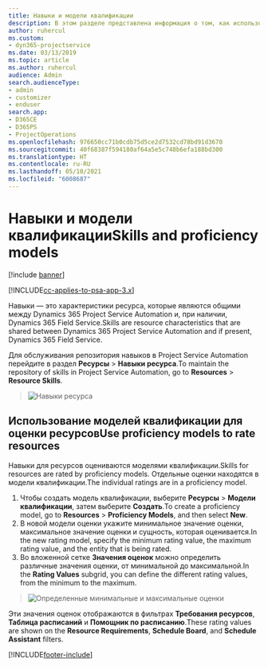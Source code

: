 ```yaml
---
title: Навыки и модели квалификации
description: В этом разделе представлена информация о том, как использовать навыки и модели квалификации.
author: ruhercul
ms.custom:
- dyn365-projectservice
ms.date: 03/13/2019
ms.topic: article
ms.author: ruhercul
audience: Admin
search.audienceType:
- admin
- customizer
- enduser
search.app:
- D365CE
- D365PS
- ProjectOperations
ms.openlocfilehash: 976650cc71b0cdb75d5ce2d7532cd78bd91d3670
ms.sourcegitcommit: 40f68387f594180af64a5e5c748b6efa188bd300
ms.translationtype: HT
ms.contentlocale: ru-RU
ms.lasthandoff: 05/10/2021
ms.locfileid: "6008687"
---
```

# <a name="skills-and-proficiency-models"></a><span data-ttu-id="bb1ab-103">Навыки и модели квалификации</span><span class="sxs-lookup"><span data-stu-id="bb1ab-103">Skills and proficiency models</span></span>

[!include [banner](../includes/psa-now-project-operations.md)]

[!INCLUDE[cc-applies-to-psa-app-3.x](../includes/cc-applies-to-psa-app-3x.md)]

<span data-ttu-id="bb1ab-104">Навыки — это характеристики ресурса, которые являются общими между Dynamics 365 Project Service Automation и, при наличии, Dynamics 365 Field Service.</span><span class="sxs-lookup"><span data-stu-id="bb1ab-104">Skills are resource characteristics that are shared between Dynamics 365 Project Service Automation and if present, Dynamics 365 Field Service.</span></span> 

<span data-ttu-id="bb1ab-105">Для обслуживания репозитория навыков в Project Service Automation перейдите в раздел **Ресурсы** \> **Навыки ресурса**.</span><span class="sxs-lookup"><span data-stu-id="bb1ab-105">To maintain the repository of skills in Project Service Automation, go to **Resources** \> **Resource Skills**.</span></span> 

> ![Навыки ресурса](media/Resource-Management-image84.png)

## <a name="use-proficiency-models-to-rate-resources"></a><span data-ttu-id="bb1ab-107">Использование моделей квалификации для оценки ресурсов</span><span class="sxs-lookup"><span data-stu-id="bb1ab-107">Use proficiency models to rate resources</span></span>

<span data-ttu-id="bb1ab-108">Навыки для ресурсов оцениваются моделями квалификации.</span><span class="sxs-lookup"><span data-stu-id="bb1ab-108">Skills for resources are rated by proficiency models.</span></span> <span data-ttu-id="bb1ab-109">Отдельные оценки находятся в модели квалификации.</span><span class="sxs-lookup"><span data-stu-id="bb1ab-109">The individual ratings are in a proficiency model.</span></span> 

1. <span data-ttu-id="bb1ab-110">Чтобы создать модель квалификации, выберите **Ресурсы** \> **Модели квалификации**, затем выберите **Создать**.</span><span class="sxs-lookup"><span data-stu-id="bb1ab-110">To create a proficiency model, go to **Resources** \> **Proficiency Models**, and then select **New**.</span></span>
2. <span data-ttu-id="bb1ab-111">В новой модели оценки укажите минимальное значение оценки, максимальное значение оценки и сущность, которая оценивается.</span><span class="sxs-lookup"><span data-stu-id="bb1ab-111">In the new rating model, specify the minimum rating value, the maximum rating value, and the entity that is being rated.</span></span>
3. <span data-ttu-id="bb1ab-112">Во вложенной сетке **Значения оценок** можно определить различные значения оценки, от минимальной до максимальной.</span><span class="sxs-lookup"><span data-stu-id="bb1ab-112">In the **Rating Values** subgrid, you can define the different rating values, from the minimum to the maximum.</span></span>

> ![Определенные минимальные и максимальные оценки](media/Resource-Management-image85.png)

<span data-ttu-id="bb1ab-114">Эти значения оценок отображаются в фильтрах **Требования ресурсов**, **Таблица расписаний** и **Помощник по расписанию**.</span><span class="sxs-lookup"><span data-stu-id="bb1ab-114">These rating values are shown on the **Resource Requirements**, **Schedule Board**, and **Schedule Assistant** filters.</span></span>


[!INCLUDE[footer-include](../includes/footer-banner.md)]